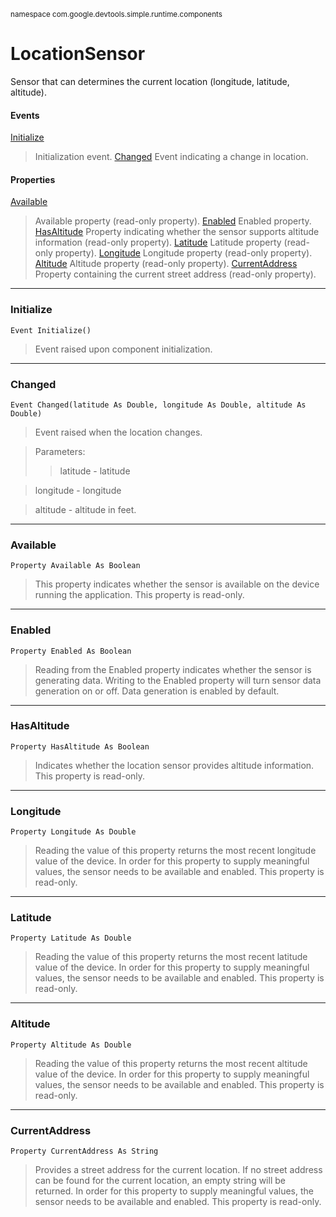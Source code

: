 <sub>namespace com.google.devtools.simple.runtime.components</sub>
# LocationSensor #

Sensor that can determines the current location (longitude, latitude, altitude).

#### Events ####
[Initialize](ReferenceComponentLocationSensor#Initialize.md)
> Initialization event.
[Changed](ReferenceComponentLocationSensor#Changed.md)
> Event indicating a change in location.

#### Properties ####
[Available](ReferenceComponentLocationSensor#Available.md)
> Available property (read-only property).
[Enabled](ReferenceComponentLocationSensor#Enabled.md)
> Enabled property.
[HasAltitude](ReferenceComponentLocationSensor#HasAltitude.md)
> Property indicating whether the sensor supports altitude information (read-only property).
[Latitude](ReferenceComponentLocationSensor#Latitude.md)
> Latitude property (read-only property).
[Longitude](ReferenceComponentLocationSensor#Longitude.md)
> Longitude property (read-only property).
[Altitude](ReferenceComponentLocationSensor#Altitude.md)
> Altitude property (read-only property).
[CurrentAddress](ReferenceComponentLocationSensor#CurrentAddress.md)
> Property containing the current street address (read-only property).

---

### Initialize ###

```
Event Initialize()
```

> Event raised upon component initialization.

---

### Changed ###

```
Event Changed(latitude As Double, longitude As Double, altitude As Double)
```

> Event raised when the location changes.

> Parameters:
> > latitude - latitude


> longitude - longitude

> altitude - altitude in feet.


---

### Available ###

```
Property Available As Boolean
```

> This property indicates whether the sensor is available on the device running the application.
> This property is read-only.


---

### Enabled ###

```
Property Enabled As Boolean
```

> Reading from the Enabled property indicates whether the sensor is generating data. Writing to the Enabled property will turn sensor data generation on or off.
> Data generation is enabled by default.

---

### HasAltitude ###

```
Property HasAltitude As Boolean
```

> Indicates whether the location sensor provides altitude information. This property is read-only.

---

### Longitude ###

```
Property Longitude As Double
```

> Reading the value of this property returns the most recent longitude value of the device. In order for this property to supply meaningful values, the sensor needs to be available and enabled. This property is read-only.

---

### Latitude ###

```
Property Latitude As Double
```

> Reading the value of this property returns the most recent latitude value of the device. In order for this property to supply meaningful values, the sensor needs to be available and enabled. This property is read-only.

---

### Altitude ###

```
Property Altitude As Double
```

> Reading the value of this property returns the most recent altitude value of the device. In order for this property to supply meaningful values, the sensor needs to be available and enabled. This property is read-only.

---

### CurrentAddress ###

```
Property CurrentAddress As String
```

> Provides a street address for the current location. If no street address can be found for the current location, an empty string will be returned. In order for this property to supply meaningful values, the sensor needs to be available and enabled. This property is read-only.
